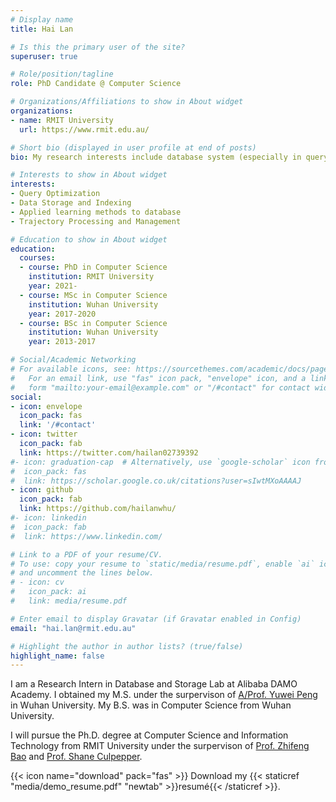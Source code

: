 ```yaml
---
# Display name
title: Hai Lan

# Is this the primary user of the site?
superuser: true

# Role/position/tagline
role: PhD Candidate @ Computer Science

# Organizations/Affiliations to show in About widget
organizations:
- name: RMIT University
  url: https://www.rmit.edu.au/

# Short bio (displayed in user profile at end of posts)
bio: My research interests include database system (especially in query optimization and index), applying learning methods into database, and trajectory data processing.

# Interests to show in About widget
interests:
- Query Optimization
- Data Storage and Indexing
- Applied learning methods to database
- Trajectory Processing and Management

# Education to show in About widget
education:
  courses:
  - course: PhD in Computer Science
    institution: RMIT University
    year: 2021-
  - course: MSc in Computer Science
    institution: Wuhan University
    year: 2017-2020
  - course: BSc in Computer Science
    institution: Wuhan University
    year: 2013-2017

# Social/Academic Networking
# For available icons, see: https://sourcethemes.com/academic/docs/page-builder/#icons
#   For an email link, use "fas" icon pack, "envelope" icon, and a link in the
#   form "mailto:your-email@example.com" or "/#contact" for contact widget.
social:
- icon: envelope
  icon_pack: fas
  link: '/#contact'
- icon: twitter
  icon_pack: fab
  link: https://twitter.com/hailan02739392
#- icon: graduation-cap  # Alternatively, use `google-scholar` icon from `ai` icon pack
#  icon_pack: fas
#  link: https://scholar.google.co.uk/citations?user=sIwtMXoAAAAJ
- icon: github
  icon_pack: fab
  link: https://github.com/hailanwhu/
#- icon: linkedin
#  icon_pack: fab
#  link: https://www.linkedin.com/

# Link to a PDF of your resume/CV.
# To use: copy your resume to `static/media/resume.pdf`, enable `ai` icons in `params.toml`, 
# and uncomment the lines below.
# - icon: cv
#   icon_pack: ai
#   link: media/resume.pdf

# Enter email to display Gravatar (if Gravatar enabled in Config)
email: "hai.lan@rmit.edu.au"

# Highlight the author in author lists? (true/false)
highlight_name: false
---
```


I am a Research Intern in Database and Storage Lab at Alibaba DAMO Academy. I obtained my M.S. under the surpervison of [A/Prof. Yuwei Peng](http://www.pengyuwei.net/index_en.html) in Wuhan University. My B.S. was in Computer Science from Wuhan University.

I will pursue the Ph.D. degree at Computer Science and Information Technology from RMIT University under the surpervison of [Prof. Zhifeng Bao](https://baozhifeng.net/) and [Prof. Shane Culpepper](https://culpepper.io/).

{{< icon name="download" pack="fas" >}} Download my {{< staticref "media/demo_resume.pdf" "newtab" >}}resumé{{< /staticref >}}.

